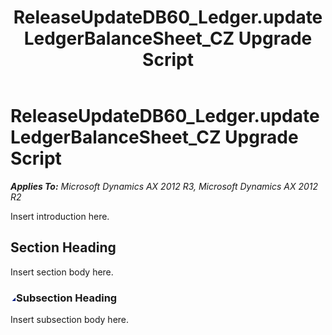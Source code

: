 ﻿---
title: ReleaseUpdateDB60_Ledger.updateLedgerBalanceSheet_CZ Upgrade Script
TOCTitle: ReleaseUpdateDB60_Ledger.updateLedgerBalanceSheet_CZ Upgrade Script
ms:assetid: f8cd1a1e-f104-b77a-486f-e11389118187
ms:mtpsurl: https://msdn.microsoft.com/en-us/library/JJ720045(v=AX.60)
ms:contentKeyID: 49712351
ms.date: 05/18/2015
mtps_version: v=AX.60
---

# ReleaseUpdateDB60\_Ledger.updateLedgerBalanceSheet\_CZ Upgrade Script 


_**Applies To:** Microsoft Dynamics AX 2012 R3, Microsoft Dynamics AX 2012 R2_

Insert introduction here.

## Section Heading

Insert section body here.

### ![JJ720045.collapse\_all(en-us,AX.60).gif](images/Gg863931.collapse_all(en-us,AX.60).gif "JJ720045.collapse_all(en-us,AX.60).gif")Subsection Heading

Insert subsection body here.

  


